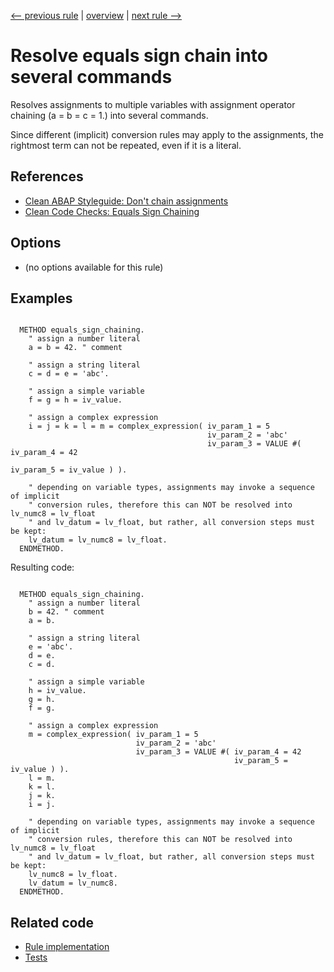 [<-- previous rule](TypoRule.md) | [overview](../rules.md) | [next rule -->](CalculationAssignmentRule.md)

# Resolve equals sign chain into several commands

Resolves assignments to multiple variables with assignment operator chaining \(a = b = c = 1.\) into several commands.

Since different \(implicit\) conversion rules may apply to the assignments, the rightmost term can not be repeated, even if it is a literal.

## References

* [Clean ABAP Styleguide: Don't chain assignments](https://github.com/SAP/styleguides/blob/main/clean-abap/CleanABAP.md#dont-chain-assignments)
* [Clean Code Checks: Equals Sign Chaining](https://github.com/SAP/code-pal-for-abap/blob/master/docs/checks/equals-sign-chaining.md)

## Options

* \(no options available for this rule\)

## Examples


```ABAP

  METHOD equals_sign_chaining.
    " assign a number literal
    a = b = 42. " comment

    " assign a string literal
    c = d = e = 'abc'.

    " assign a simple variable
    f = g = h = iv_value.

    " assign a complex expression
    i = j = k = l = m = complex_expression( iv_param_1 = 5
                                            iv_param_2 = 'abc' 
                                            iv_param_3 = VALUE #( iv_param_4 = 42  
                                                                  iv_param_5 = iv_value ) ). 

    " depending on variable types, assignments may invoke a sequence of implicit
    " conversion rules, therefore this can NOT be resolved into lv_numc8 = lv_float
    " and lv_datum = lv_float, but rather, all conversion steps must be kept:
    lv_datum = lv_numc8 = lv_float.
  ENDMETHOD.
```

Resulting code:

```ABAP

  METHOD equals_sign_chaining.
    " assign a number literal
    b = 42. " comment
    a = b.

    " assign a string literal
    e = 'abc'.
    d = e.
    c = d.

    " assign a simple variable
    h = iv_value.
    g = h.
    f = g.

    " assign a complex expression
    m = complex_expression( iv_param_1 = 5
                            iv_param_2 = 'abc'
                            iv_param_3 = VALUE #( iv_param_4 = 42
                                                  iv_param_5 = iv_value ) ).
    l = m.
    k = l.
    j = k.
    i = j.

    " depending on variable types, assignments may invoke a sequence of implicit
    " conversion rules, therefore this can NOT be resolved into lv_numc8 = lv_float
    " and lv_datum = lv_float, but rather, all conversion steps must be kept:
    lv_numc8 = lv_float.
    lv_datum = lv_numc8.
  ENDMETHOD.
```

## Related code

* [Rule implementation](../../com.sap.adt.abapcleaner/src/com/sap/adt/abapcleaner/rules/syntax/EqualsSignChainRule.java)
* [Tests](../../test/com.sap.adt.abapcleaner.test/src/com/sap/adt/abapcleaner/rules/syntax/EqualsSignChainTest.java)

